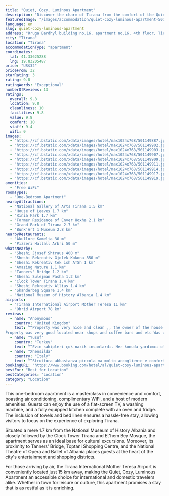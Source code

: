 ```yaml
---
title: "Quiet, Cozy, Luminous Apartment"
description: "Discover the charm of Tirana from the comfort of the Quiet, Cozy, Luminous Apartment, a serene haven located just a stone's throw away from the city's vibrant heart, Skanderbeg Square."
featuredImage: "/images/accommodation/quiet-cozy-luminous-apartment-501149887.jpg"
language: en
slug: quiet-cozy-luminous-apartment
address: "Rruga Bardhyl building no.16, apartment no.16, 4th floor, Tirana, Albania"
city: "Tirana"
location: "Tirana"
accommodationType: "apartment"
coordinates:
  lat: 41.33625288
  lng: 19.83205487
price: "US$32"
priceFrom: 32
starRating: 3
rating: 9.8
ratingWords: "Exceptional"
numberOfReviews: 13
ratings:
  overall: 9.8
  location: 9.8
  cleanliness: 10
  facilities: 9.8
  value: 9.8
  comfort: 10
  staff: 9.4
  wifi: 0
images:
  - "https://cf.bstatic.com/xdata/images/hotel/max1024x768/501149887.jpg?k=a789b1dca4b2fb60dcc4d7d18731407d39661331f48735dfec6cf35efd630306&o=&hp=1"
  - "https://cf.bstatic.com/xdata/images/hotel/max1024x768/501149902.jpg?k=0a8eaa76ae468b6c5fea6a5af017a65bbcf4298db2c6c69f2752c4b1272a3b0a&o=&hp=1"
  - "https://cf.bstatic.com/xdata/images/hotel/max1024x768/501149903.jpg?k=aee7d8f13b8d4436f463c24c2ead5e560b5472c0e3b9363648cdfd6499b432b0&o=&hp=1"
  - "https://cf.bstatic.com/xdata/images/hotel/max1024x768/501149907.jpg?k=5f7336f942f7a41a211281108aa0ff56f135ac9e60d977fcccbe60e10febf464&o=&hp=1"
  - "https://cf.bstatic.com/xdata/images/hotel/max1024x768/501149909.jpg?k=3a424cd9952ba4c322604d9a191e1172f24629255f22b2c7f7e4c3a3eed54099&o=&hp=1"
  - "https://cf.bstatic.com/xdata/images/hotel/max1024x768/501149911.jpg?k=f89b8a7c0e2ec0873cd57f25e321e31d4ee68788aba97e4166a4af37cd3b509d&o=&hp=1"
  - "https://cf.bstatic.com/xdata/images/hotel/max1024x768/501149914.jpg?k=d0179f87c7191b47844b132f847d93d996ed231569c5ac0b3ef9564e2a88d08b&o=&hp=1"
  - "https://cf.bstatic.com/xdata/images/hotel/max1024x768/501149917.jpg?k=274c817c50c1a08317e430b6a5f8b31f9c9b40cc28640b2c8ec036e10fd37abb&o=&hp=1"
  - "https://cf.bstatic.com/xdata/images/hotel/max1024x768/501149919.jpg?k=2a4eab38c3aa201d508cc9d25123bc59eb3b5ffa15da68e6c2f521d796031172&o=&hp=1"
amenities:
  - "Free WiFi"
roomTypes:
  - "One-Bedroom Apartment"
nearbyAttractions:
  - "National Gallery of Arts Tirana 1.5 km"
  - "House of Leaves 1.7 km"
  - "Rinia Park 1.7 km"
  - "Former Residence of Enver Hoxha 2.1 km"
  - "Grand Park of Tirana 2.7 km"
  - "Bunk'Art 1 Museum 2.8 km"
nearbyRestaurants:
  - "Akullore Kamelia 30 m"
  - "Pizzeri Hallall Arbri 50 m"
whatsNearby:
  - "Sheshi Jjosef Shtraus 400 m"
  - "Sheshi Rekreativ Gjolek Kokona 850 m"
  - "Sheshi Rekreativ tek ish ATSh 1 km"
  - "Amazing Nature 1.1 km"
  - "Tanners' Bridge 1.2 km"
  - "Sheshi Sulejman Pasha 1.2 km"
  - "Clock Tower Tirana 1.4 km"
  - "Sheshi Rekreativ Allias 1.4 km"
  - "Skanderbeg Square 1.4 km"
  - "National Museum of History Albania 1.4 km"
airports:
  - "Tirana International Airport Mother Teresa 11 km"
  - "Ohrid Airport 78 km"
reviews:
  - name: "Anonymous"
    country: "United Kingdom"
    text: "“Property was very nice and clean ,, the owner of the house were very friendly and welcoming people ☺️
Property was very good located near shops and coffee bars and etc Was quiet and relaxing 😌”"
  - name: "Yusuf"
    country: "Turkey"
    text: "“Evin sahipleri çok nazik insanlardı. Her konuda yardımcı oldular. Tesis merkezi bir yerde. Genel olarak temizdi.”"
  - name: "Xhensilda"
    country: "Italy"
    text: "“Struttura abbastanza piccola ma molto accogliente e confortevole. Fornita di tutto il necessario per un buon soggiorno. Molto pulito, arredamento nuovo e ben studiato. In 4 si sta un po’ stretti ma comunque accettabile.”"
bookingURL: "https://www.booking.com/hotel/al/quiet-cosy-luminous-apartment.en-gb.html?aid=8035640"
bestFor: "Best for Location"
bestCategories: "Location"
category: "Location"
---
```


This one-bedroom apartment is a masterclass in convenience and comfort, boasting air conditioning, complimentary WiFi, and a host of modern amenities. Guests can enjoy the use of a flat-screen TV, a washing machine, and a fully equipped kitchen complete with an oven and fridge. The inclusion of towels and bed linen ensures a hassle-free stay, allowing visitors to focus on the experience of exploring Tirana.

Situated a mere 1.7 km from the National Museum of History Albania and closely followed by the Clock Tower Tirana and Et'hem Bey Mosque, the apartment serves as an ideal base for cultural excursions. Moreover, its proximity to Tanners' Bridge, Toptani Shopping Centre, and the National Theatre of Opera and Ballet of Albania places guests at the heart of the city's entertainment and shopping districts.

For those arriving by air, the Tirana International Mother Teresa Airport is conveniently located just 15 km away, making the Quiet, Cozy, Luminous Apartment an accessible choice for international and domestic travelers alike. Whether in town for leisure or culture, this apartment promises a stay that is as restful as it is enriching.